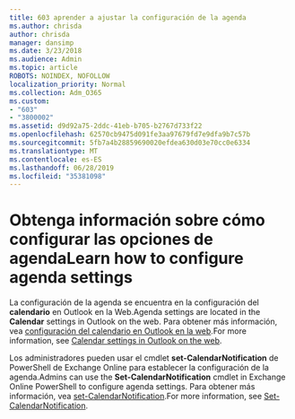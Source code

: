 ```yaml
---
title: 603 aprender a ajustar la configuración de la agenda
ms.author: chrisda
author: chrisda
manager: dansimp
ms.date: 3/23/2018
ms.audience: Admin
ms.topic: article
ROBOTS: NOINDEX, NOFOLLOW
localization_priority: Normal
ms.collection: Adm_O365
ms.custom:
- "603"
- "3800002"
ms.assetid: d9d92a75-2ddc-41eb-b705-b2767d733f22
ms.openlocfilehash: 62570cb9475d091fe3aa97679fd7e9dfa9b7c57b
ms.sourcegitcommit: 5fb7a4b28859690020efdea630d03e70cc0e6334
ms.translationtype: MT
ms.contentlocale: es-ES
ms.lasthandoff: 06/28/2019
ms.locfileid: "35381098"
---
```

# <a name="learn-how-to-configure-agenda-settings"></a><span data-ttu-id="39ddb-102">Obtenga información sobre cómo configurar las opciones de agenda</span><span class="sxs-lookup"><span data-stu-id="39ddb-102">Learn how to configure agenda settings</span></span>

<span data-ttu-id="39ddb-103">La configuración de la agenda se encuentra en la configuración del **calendario** en Outlook en la Web.</span><span class="sxs-lookup"><span data-stu-id="39ddb-103">Agenda settings are located in the **Calendar** settings in Outlook on the web.</span></span> <span data-ttu-id="39ddb-104">Para obtener más información, vea [configuración del calendario en Outlook en la web](https://support.office.com/article/12cba5a4-4f95-4d00-bfc3-b694aa67ac8f).</span><span class="sxs-lookup"><span data-stu-id="39ddb-104">For more information, see [Calendar settings in Outlook on the web](https://support.office.com/article/12cba5a4-4f95-4d00-bfc3-b694aa67ac8f).</span></span>

<span data-ttu-id="39ddb-105">Los administradores pueden usar el cmdlet **set-CalendarNotification** de PowerShell de Exchange Online para establecer la configuración de la agenda.</span><span class="sxs-lookup"><span data-stu-id="39ddb-105">Admins can use the **Set-CalendarNotification** cmdlet in Exchange Online PowerShell to configure agenda settings.</span></span> <span data-ttu-id="39ddb-106">Para obtener más información, vea [set-CalendarNotification](https://technet.microsoft.com/library/dd351284).</span><span class="sxs-lookup"><span data-stu-id="39ddb-106">For more information, see [Set-CalendarNotification](https://technet.microsoft.com/library/dd351284).</span></span>

